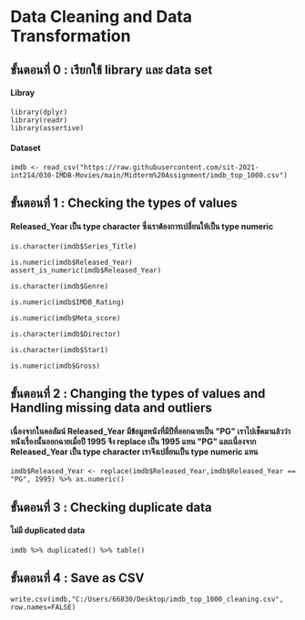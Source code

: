 # Data Cleaning and Data Transformation
## ขั้นตอนที่ 0 : เรียกใช้ library และ data set
#### Libray
```{R}
library(dplyr)
library(readr)
library(assertive)
```
#### Dataset
```{R}
imdb <- read_csv("https://raw.githubusercontent.com/sit-2021-int214/030-IMDB-Movies/main/Midterm%20Assignment/imdb_top_1000.csv")
```

##  ขั้นตอนที่ 1 : Checking the types of values
#### Released_Year เป็น type character ซึ่งเราต้องการเปลี่ยนให้เป็น type numeric
```{R}
is.character(imdb$Series_Title)

is.numeric(imdb$Released_Year)
assert_is_numeric(imdb$Released_Year)

is.character(imdb$Genre)

is.numeric(imdb$IMDB_Rating)

is.numeric(imdb$Meta_score)

is.character(imdb$Director)

is.character(imdb$Star1)

is.numeric(imdb$Gross)
```
##  ขั้นตอนที่ 2 : Changing the types of values and Handling missing data and outliers
#### เนื่องจากในคอลัมน์ Released_Year มีข้อมูลหนังที่มีปีที่ออกฉายเป็น "PG" เราไปเช็คมาแล้วว่าหนังเรื่องนั้นออกฉายเมื่อปี 1995 จึง replace เป็น 1995 แทน "PG" และเนื่องจาก Released_Year เป็น type character เราจึงเปลี่ยนเป็น type numeric แทน
```{R}
imdb$Released_Year <- replace(imdb$Released_Year,imdb$Released_Year == "PG", 1995) %>% as.numeric()
```
##  ขั้นตอนที่ 3 : Checking duplicate data
#### ไม่มี duplicated data
```{R}
imdb %>% duplicated() %>% table()
```

## ขั้นตอนที่ 4 : Save as CSV
```{R}
write.csv(imdb,"C:/Users/66830/Desktop/imdb_top_1000_cleaning.csv", row.names=FALSE)
```
